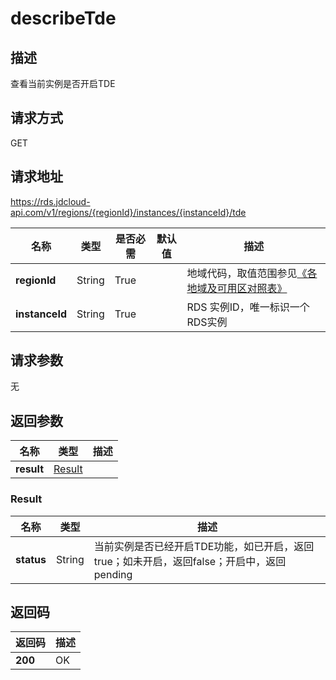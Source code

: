 # describeTde


## 描述
查看当前实例是否开启TDE

## 请求方式
GET

## 请求地址
https://rds.jdcloud-api.com/v1/regions/{regionId}/instances/{instanceId}/tde

|名称|类型|是否必需|默认值|描述|
|---|---|---|---|---|
|**regionId**|String|True| |地域代码，取值范围参见[《各地域及可用区对照表》](../Enum-Definitions/Regions-AZ.md)|
|**instanceId**|String|True| |RDS 实例ID，唯一标识一个RDS实例|

## 请求参数
无


## 返回参数
|名称|类型|描述|
|---|---|---|
|**result**|[Result](#Result)| |

### <a name="Result">Result</a>
|名称|类型|描述|
|---|---|---|
|**status**|String|当前实例是否已经开启TDE功能，如已开启，返回true；如未开启，返回false；开启中，返回pending|

## 返回码
|返回码|描述|
|---|---|
|**200**|OK|
